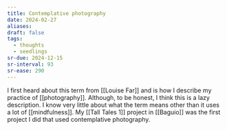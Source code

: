 ```yaml
---
title: Contemplative photography
date: 2024-02-27
aliases: 
draft: false
tags:
  - thoughts
  - seedlings
sr-due: 2024-12-15
sr-interval: 93
sr-ease: 290
---
```

I first heard about this term from [[Louise Far]] and is how I describe my practice of [[photography]]. Although, to be honest, I think this is a lazy description. I know very little about what the term means other than it uses a lot of [[mindfulness]]. My [[Tall Tales 1]] project in [[Baguio]] was the first project I did that used contemplative photography.